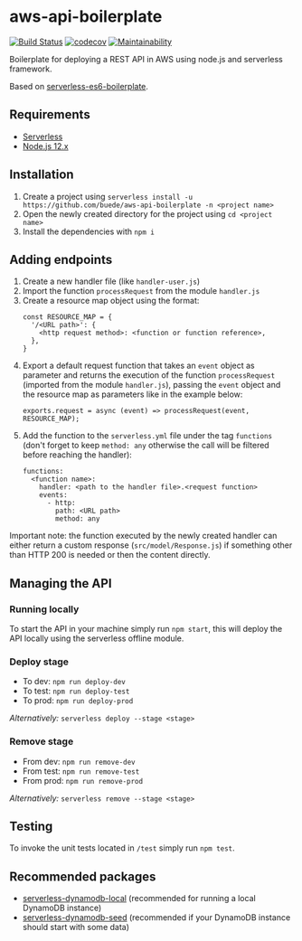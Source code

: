 # aws-api-boilerplate
[![Build Status](https://travis-ci.com/buede/aws-api-boilerplate.svg?branch=master)](https://travis-ci.com/buede/aws-api-boilerplate)
[![codecov](https://codecov.io/gh/buede/aws-api-boilerplate/branch/master/graph/badge.svg?token=MS2RV48S07)](https://codecov.io/gh/buede/aws-api-boilerplate)
[![Maintainability](https://api.codeclimate.com/v1/badges/74812ddbb7e2d9054f20/maintainability)](https://codeclimate.com/github/buede/aws-api-boilerplate/maintainability)

Boilerplate for deploying a REST API in AWS using node.js and serverless framework.

Based on [serverless-es6-boilerplate](https://github.com/artoliukkonen/serverless-es6-boilerplate).

## Requirements
* [Serverless](https://github.com/serverless/serverless)
* [Node.js 12.x](https://nodejs.org/)

## Installation
1. Create a project using `serverless install -u https://github.com/buede/aws-api-boilerplate -n <project name>`
2. Open the newly created directory for the project using `cd <project name>`
3. Install the dependencies with `npm i`

## Adding endpoints
1. Create a new handler file (like `handler-user.js`)
2. Import the function `processRequest` from the module `handler.js`
3. Create a resource map object using the format:
   ```
   const RESOURCE_MAP = {
     '/<URL path>': {
       <http request method>: <function or function reference>,
     },
   }
   ```
4. Export a default request function that takes an `event` object as parameter and returns the execution of the function `processRequest` (imported from the module `handler.js`), passing the `event` object and the resource map as parameters like in the example below:
   ```
   exports.request = async (event) => processRequest(event, RESOURCE_MAP);
   ```
5. Add the function to the `serverless.yml` file under the tag `functions` (don't forget to keep `method: any` otherwise the call will be filtered before reaching the handler):
   ```
   functions:
     <function name>:
       handler: <path to the handler file>.<request function>
       events:
         - http:
           path: <URL path>
           method: any
   ```
Important note: the function executed by the newly created handler can either return a custom response (`src/model/Response.js`) if something other than HTTP 200 is needed or then the content directly.

## Managing the API
### Running locally
To start the API in your machine simply run `npm start`, this will deploy the API locally using the serverless offline module.

### Deploy stage
* To dev: `npm run deploy-dev`
* To test: `npm run deploy-test`
* To prod: `npm run deploy-prod`

*Alternatively:* `serverless deploy --stage <stage>`

### Remove stage
* From dev: `npm run remove-dev`
* From test: `npm run remove-test`
* From prod: `npm run remove-prod`

*Alternatively:* `serverless remove --stage <stage>`

## Testing
To invoke the unit tests located in `/test` simply run `npm test`.

## Recommended packages
* [serverless-dynamodb-local](https://github.com/99x/serverless-dynamodb-local) (recommended for running a local DynamoDB instance) 
* [serverless-dynamodb-seed](https://github.com/arielschvartz/serverless-dynamodb-seed) (recommended if your DynamoDB instance should start with some data)